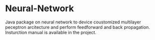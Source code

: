 # Neural-Network
Java package on neural network to device coustomized multilayer peceptron arcitecture and perform feedforward and back propagation. Insturction manual is available in the project.
